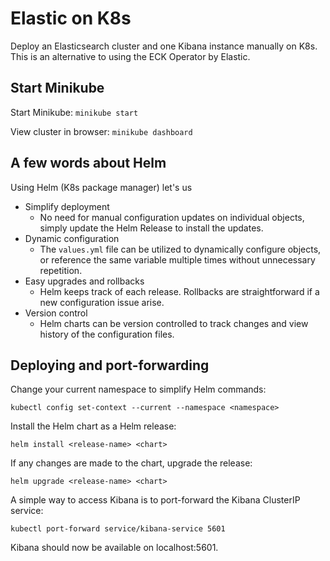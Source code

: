 # Elastic on K8s

Deploy an Elasticsearch cluster and one Kibana instance manually on K8s. This is an alternative to using the ECK Operator by Elastic.

## Start Minikube

Start Minikube: `minikube start`

View cluster in browser: `minikube dashboard`

## A few words about Helm

Using Helm (K8s package manager) let's us

- Simplify deployment
  - No need for manual configuration updates on individual objects, simply update the Helm Release to install the updates.
- Dynamic configuration
  - The `values.yml` file can be utilized to dynamically configure objects, or reference the same variable multiple times without unnecessary repetition.
- Easy upgrades and rollbacks
  - Helm keeps track of each release. Rollbacks are straightforward if a new configuration issue arise.
- Version control
  - Helm charts can be version controlled to track changes and view history of the configuration files.

## Deploying and port-forwarding

Change your current namespace to simplify Helm commands:

`kubectl config set-context --current --namespace <namespace>`

Install the Helm chart as a Helm release:

`helm install <release-name> <chart>`

If any changes are made to the chart, upgrade the release:

`helm upgrade <release-name> <chart>`

A simple way to access Kibana is to port-forward the Kibana ClusterIP service:

`kubectl port-forward service/kibana-service 5601`

Kibana should now be available on localhost:5601.


